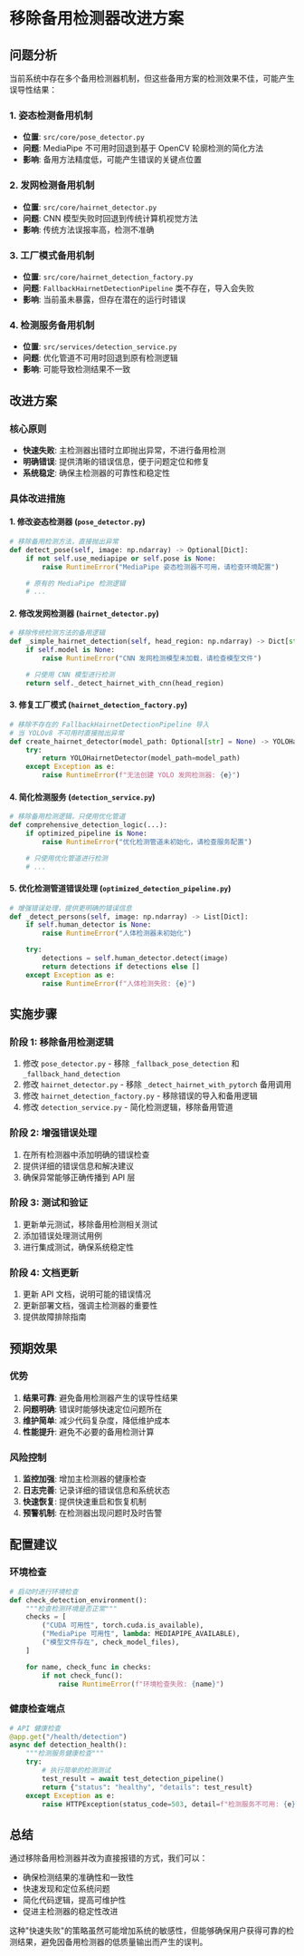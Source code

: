 # 移除备用检测器改进方案

## 问题分析

当前系统中存在多个备用检测器机制，但这些备用方案的检测效果不佳，可能产生误导性结果：

### 1. 姿态检测备用机制
- **位置**: `src/core/pose_detector.py`
- **问题**: MediaPipe 不可用时回退到基于 OpenCV 轮廓检测的简化方法
- **影响**: 备用方法精度低，可能产生错误的关键点位置

### 2. 发网检测备用机制
- **位置**: `src/core/hairnet_detector.py`
- **问题**: CNN 模型失败时回退到传统计算机视觉方法
- **影响**: 传统方法误报率高，检测不准确

### 3. 工厂模式备用机制
- **位置**: `src/core/hairnet_detection_factory.py`
- **问题**: `FallbackHairnetDetectionPipeline` 类不存在，导入会失败
- **影响**: 当前虽未暴露，但存在潜在的运行时错误

### 4. 检测服务备用机制
- **位置**: `src/services/detection_service.py`
- **问题**: 优化管道不可用时回退到原有检测逻辑
- **影响**: 可能导致检测结果不一致

## 改进方案

### 核心原则
- **快速失败**: 主检测器出错时立即抛出异常，不进行备用检测
- **明确错误**: 提供清晰的错误信息，便于问题定位和修复
- **系统稳定**: 确保主检测器的可靠性和稳定性

### 具体改进措施

#### 1. 修改姿态检测器 (`pose_detector.py`)
```python
# 移除备用检测方法，直接抛出异常
def detect_pose(self, image: np.ndarray) -> Optional[Dict]:
    if not self.use_mediapipe or self.pose is None:
        raise RuntimeError("MediaPipe 姿态检测器不可用，请检查环境配置")

    # 原有的 MediaPipe 检测逻辑
    # ...
```

#### 2. 修改发网检测器 (`hairnet_detector.py`)
```python
# 移除传统检测方法的备用逻辑
def _simple_hairnet_detection(self, head_region: np.ndarray) -> Dict[str, Any]:
    if self.model is None:
        raise RuntimeError("CNN 发网检测模型未加载，请检查模型文件")

    # 只使用 CNN 模型进行检测
    return self._detect_hairnet_with_cnn(head_region)
```

#### 3. 修复工厂模式 (`hairnet_detection_factory.py`)
```python
# 移除不存在的 FallbackHairnetDetectionPipeline 导入
# 当 YOLOv8 不可用时直接抛出异常
def create_hairnet_detector(model_path: Optional[str] = None) -> YOLOHairnetDetector:
    try:
        return YOLOHairnetDetector(model_path=model_path)
    except Exception as e:
        raise RuntimeError(f"无法创建 YOLO 发网检测器: {e}")
```

#### 4. 简化检测服务 (`detection_service.py`)
```python
# 移除备用检测逻辑，只使用优化管道
def comprehensive_detection_logic(...):
    if optimized_pipeline is None:
        raise RuntimeError("优化检测管道未初始化，请检查服务配置")

    # 只使用优化管道进行检测
    # ...
```

#### 5. 优化检测管道错误处理 (`optimized_detection_pipeline.py`)
```python
# 增强错误处理，提供更明确的错误信息
def _detect_persons(self, image: np.ndarray) -> List[Dict]:
    if self.human_detector is None:
        raise RuntimeError("人体检测器未初始化")

    try:
        detections = self.human_detector.detect(image)
        return detections if detections else []
    except Exception as e:
        raise RuntimeError(f"人体检测失败: {e}")
```

## 实施步骤

### 阶段 1: 移除备用检测逻辑
1. 修改 `pose_detector.py` - 移除 `_fallback_pose_detection` 和 `_fallback_hand_detection`
2. 修改 `hairnet_detector.py` - 移除 `_detect_hairnet_with_pytorch` 备用调用
3. 修改 `hairnet_detection_factory.py` - 移除错误的导入和备用逻辑
4. 修改 `detection_service.py` - 简化检测逻辑，移除备用管道

### 阶段 2: 增强错误处理
1. 在所有检测器中添加明确的错误检查
2. 提供详细的错误信息和解决建议
3. 确保异常能够正确传播到 API 层

### 阶段 3: 测试和验证
1. 更新单元测试，移除备用检测相关测试
2. 添加错误处理测试用例
3. 进行集成测试，确保系统稳定性

### 阶段 4: 文档更新
1. 更新 API 文档，说明可能的错误情况
2. 更新部署文档，强调主检测器的重要性
3. 提供故障排除指南

## 预期效果

### 优势
1. **结果可靠**: 避免备用检测器产生的误导性结果
2. **问题明确**: 错误时能够快速定位问题所在
3. **维护简单**: 减少代码复杂度，降低维护成本
4. **性能提升**: 避免不必要的备用检测计算

### 风险控制
1. **监控加强**: 增加主检测器的健康检查
2. **日志完善**: 记录详细的错误信息和系统状态
3. **快速恢复**: 提供快速重启和恢复机制
4. **预警机制**: 在检测器出现问题时及时告警

## 配置建议

### 环境检查
```python
# 启动时进行环境检查
def check_detection_environment():
    """检查检测环境是否正常"""
    checks = [
        ("CUDA 可用性", torch.cuda.is_available),
        ("MediaPipe 可用性", lambda: MEDIAPIPE_AVAILABLE),
        ("模型文件存在", check_model_files),
    ]

    for name, check_func in checks:
        if not check_func():
            raise RuntimeError(f"环境检查失败: {name}")
```

### 健康检查端点
```python
# API 健康检查
@app.get("/health/detection")
async def detection_health():
    """检测服务健康检查"""
    try:
        # 执行简单的检测测试
        test_result = await test_detection_pipeline()
        return {"status": "healthy", "details": test_result}
    except Exception as e:
        raise HTTPException(status_code=503, detail=f"检测服务不可用: {e}")
```

## 总结

通过移除备用检测器并改为直接报错的方式，我们可以：
- 确保检测结果的准确性和一致性
- 快速发现和定位系统问题
- 简化代码逻辑，提高可维护性
- 促进主检测器的稳定性改进

这种"快速失败"的策略虽然可能增加系统的敏感性，但能够确保用户获得可靠的检测结果，避免因备用检测器的低质量输出而产生的误判。
